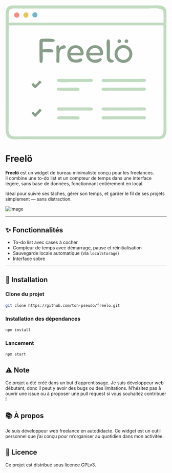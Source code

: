 ![Freelö Icon](assets/icone.png)

# Freelö

**Freelö** est un widget de bureau minimaliste conçu pour les freelances.  
Il combine une to-do list et un compteur de temps dans une interface légère, sans base de données, fonctionnant entièrement en local.

Idéal pour suivre ses tâches, gérer son temps, et garder le fil de ses projets simplement — sans distraction.

![image](https://github.com/user-attachments/assets/fc95f07e-b13a-4072-acb1-c1b5514d1fd7)


---

## ✨ Fonctionnalités

- To-do list avec cases à cocher
- Compteur de temps avec démarrage, pause et réinitialisation
- Sauvegarde locale automatique (via `localStorage`)
- Interface sobre

---

## 🚀 Installation

### Clone du projet
```bash
git clone https://github.com/ton-pseudo/freelo.git
```

### Installation des dépendances
```bash
npm install
```

### Lancement
```bash
npm start
```

## ⚠️ Note
Ce projet a été créé dans un but d’apprentissage.
Je suis développeur web débutant, donc il peut y avoir des bugs ou des limitations.
N’hésitez pas à ouvrir une issue ou à proposer une pull request si vous souhaitez contribuer !

## 📚 À propos
Je suis développeur web freelance en autodidacte.
Ce widget est un outil personnel que j’ai conçu pour m’organiser au quotidien dans mon activitée.

## 📎 Licence
Ce projet est distribué sous licence GPLv3.
